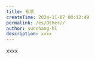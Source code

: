 ```yaml
---
title: 专项
createTime: 2024-11-07 00:12:49
permalink: /es/Other//
author: sunshang-hl
description: xxxx
---
```


xxxx